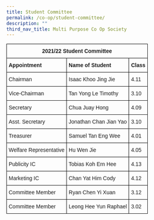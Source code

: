 ```yaml
---
title: Student Committee
permalink: /co-op/student-committee/
description: ""
third_nav_title: Multi Purpose Co Op Society
---
```

<style type="text/css">
.tg  {border-collapse:collapse;border-spacing:0;}
.tg td{border-color:black;border-style:solid;border-width:1px;font-family:Arial, sans-serif;font-size:14px;
  overflow:hidden;padding:10px 5px;word-break:normal;}
.tg th{border-color:black;border-style:solid;border-width:1px;font-family:Arial, sans-serif;font-size:14px;
  font-weight:normal;overflow:hidden;padding:10px 5px;word-break:normal;}
.tg .tg-cly1{text-align:left;vertical-align:middle}
.tg .tg-1wig{font-weight:bold;text-align:left;vertical-align:top}
.tg .tg-baqh{text-align:center;vertical-align:top}
</style>
<table class="tg">
<thead>
  <tr>
    <th class="tg-baqh" colspan="3"><span style="font-weight:bold">2021/22 Student Committee</span></th>
  </tr>
</thead>
<tbody>
  <tr>
    <td class="tg-1wig"><span style="font-weight:bolder">Appointment</span></td>
    <td class="tg-1wig"><span style="font-weight:bolder">Name of Student</span></td>
    <td class="tg-1wig"><span style="font-weight:bolder">Class</span></td>
  </tr>
  <tr>
    <td class="tg-cly1">Chairman</td>
    <td class="tg-cly1">Isaac Khoo Jing Jie</td>
    <td class="tg-cly1"> 4.11</td>
  </tr>
  <tr>
    <td class="tg-cly1">Vice-Chairman</td>
    <td class="tg-cly1">Tan Yong Le Timothy</td>
    <td class="tg-cly1"> 3.10</td>
  </tr>
  <tr>
    <td class="tg-cly1">Secretary</td>
    <td class="tg-cly1">Chua Juay Hong</td>
    <td class="tg-cly1"> 4.09</td>
  </tr>
  <tr>
    <td class="tg-cly1">Asst. Secretary</td>
    <td class="tg-cly1">Jonathan Chan Jian Yao</td>
    <td class="tg-cly1"> 3.10</td>
  </tr>
  <tr>
    <td class="tg-cly1">Treasurer</td>
    <td class="tg-cly1">Samuel Tan Eng Wee</td>
    <td class="tg-cly1"> 4.01</td>
  </tr>
  <tr>
    <td class="tg-cly1">Welfare Representative</td>
    <td class="tg-cly1">Hu Wen Jie</td>
    <td class="tg-cly1"> 4.05</td>
  </tr>
  <tr>
    <td class="tg-cly1">Publicity IC</td>
    <td class="tg-cly1">Tobias Koh Ern Hee</td>
    <td class="tg-cly1"> 4.13</td>
  </tr>
  <tr>
    <td class="tg-cly1">Marketing IC</td>
    <td class="tg-cly1">Chan Yat Him Cody</td>
    <td class="tg-cly1"> 4.12</td>
  </tr>
  <tr>
    <td class="tg-cly1">Committee Member</td>
    <td class="tg-cly1">Ryan Chen Yi Xuan</td>
    <td class="tg-cly1"> 3.12</td>
  </tr>
  <tr>
    <td class="tg-cly1">Committee Member</td>
    <td class="tg-cly1">Leong Hee Yun Raphael</td>
    <td class="tg-cly1"> 3.02</td>
  </tr>
</tbody>
</table>